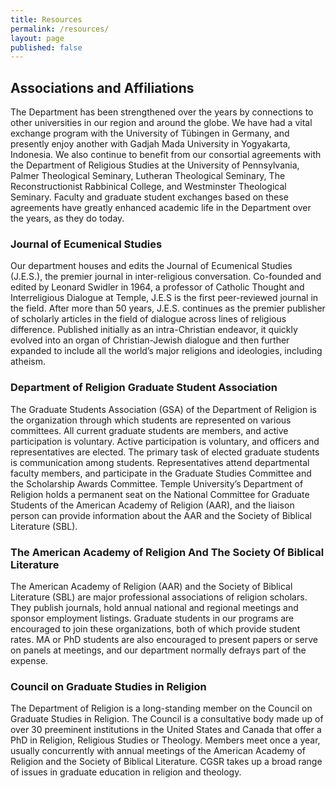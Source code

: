 ```yaml
---
title: Resources
permalink: /resources/
layout: page
published: false
---
```


## Associations and Affiliations

The Department has been strengthened over the years by connections to other universities in our region and around the globe. We have had a vital exchange program with the University of Tübingen in Germany, and presently enjoy another with Gadjah Mada University in Yogyakarta, Indonesia. We also continue to benefit from our consortial agreements with the Department of Religious Studies at the University of Pennsylvania, Palmer Theological Seminary, Lutheran Theological Seminary, The Reconstructionist Rabbinical College, and Westminster Theological Seminary. Faculty and graduate student exchanges based on these agreements have greatly enhanced academic life in the Department over the years, as they do today.

### Journal of Ecumenical Studies

Our department houses and edits the Journal of Ecumenical Studies (J.E.S.), the premier journal in inter-religious conversation. Co-founded and edited by Leonard Swidler in 1964, a professor of Catholic Thought and Interreligious Dialogue at Temple, J.E.S is the first peer-reviewed journal in the field. After more than 50 years, J.E.S. continues as the premier publisher of scholarly articles in the field of dialogue across lines of religious difference. Published initially as an intra-Christian endeavor, it quickly evolved into an organ of Christian-Jewish dialogue and then further expanded to include all the world’s major religions and ideologies, including atheism.

### Department of Religion Graduate Student Association

The Graduate Students Association (GSA) of the Department of Religion is the organization through which students are represented on various committees. All current graduate students are members, and active participation is voluntary. Active participation is voluntary, and officers and representatives are elected. The primary task of elected graduate students is communication among students. Representatives attend departmental faculty members, and participate in the Graduate Studies Committee and the Scholarship Awards Committee. Temple University’s Department of Religion holds a permanent seat on the National Committee for Graduate Students of the American Academy of Religion (AAR), and the liaison person can provide information about the AAR and the Society of Biblical Literature (SBL).

### The American Academy of Religion And The Society Of Biblical Literature

The American Academy of Religion (AAR) and the Society of Biblical Literature (SBL) are major professional associations of religion scholars. They publish journals, hold annual national and regional meetings and sponsor employment listings. Graduate students in our programs are encouraged to join these organizations, both of which provide student rates. MA or PhD students are also encouraged to present papers or serve on panels at meetings, and our department normally defrays part of the expense. 

### Council on Graduate Studies in Religion

The Department of Religion is a long-standing member on the Council on Graduate Studies in Religion. The Council is a consultative body made up of over 30 preeminent institutions in the United States and Canada that offer a PhD in Religion, Religious Studies or Theology. Members meet once a year, usually concurrently with annual meetings of the American Academy of Religion and the Society of Biblical Literature. CGSR takes up a broad range of issues in graduate education in religion and theology.
























